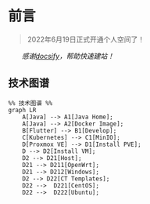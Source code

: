 # 前言

> 2022年6月19日正式开通个人空间了！

*&emsp;&emsp;感谢[docsify](https://docsify.js.org)，帮助快速建站！*

## 技术图谱

```mermaid
%% 技术图谱 %%
graph LR
    A[Java] --> A1[Java Home];
    A[Java] --> A2[Docker Image];
    B[Flutter] --> B1[Develop];
    C[Kubernetes] --> C1[MinIO];
    D[Proxmox VE] --> D1[Install PVE];
    D --> D2[Install VM];
    D2 --> D21[Host];
    D21 --> D211[OpenWrt];
    D21 --> D212[Windows];
    D2 --> D22[CT Templates];
    D22 -->  D221[CentOS];
    D22 -->  D222[Ubuntu];
```
